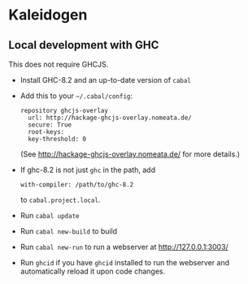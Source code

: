 Kaleidogen
==========


Local development with GHC
--------------------------

This does not require GHCJS.

* Install GHC-8.2 and an up-to-date version of `cabal`
* Add this to your `~/.cabal/config`:

  ```
  repository ghcjs-overlay
    url: http://hackage-ghcjs-overlay.nomeata.de/
    secure: True
    root-keys:
    key-threshold: 0
  ```
  (See http://hackage-ghcjs-overlay.nomeata.de/ for more details.)
* If ghc-8.2 is not just `ghc` in the path, add
  ```
  with-compiler: /path/to/ghc-8.2
  ```
  to `cabal.project.local`.
* Run `cabal update`
* Run `cabal new-build` to build
* Run `cabal new-run` to run a webserver at http://127.0.0.1:3003/
* Run `ghcid` if you have `ghcid` installed to run the webserver and
  automatically reload it upon code changes.
